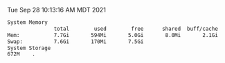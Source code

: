 Tue Sep 28 10:13:16 AM MDT 2021
```bash
System Memory
               total        used        free      shared  buff/cache   available
Mem:           7.7Gi       594Mi       5.0Gi       8.0Mi       2.1Gi       6.7Gi
Swap:          7.6Gi       170Mi       7.5Gi
System Storage
672M	.
```
```bash
